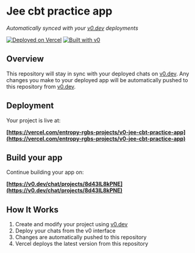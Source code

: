 # Jee cbt practice app

*Automatically synced with your [v0.dev](https://v0.dev) deployments*

[![Deployed on Vercel](https://img.shields.io/badge/Deployed%20on-Vercel-black?style=for-the-badge&logo=vercel)](https://vercel.com/entropy-rgbs-projects/v0-jee-cbt-practice-app)
[![Built with v0](https://img.shields.io/badge/Built%20with-v0.dev-black?style=for-the-badge)](https://v0.dev/chat/projects/8d43IL8kPNE)

## Overview

This repository will stay in sync with your deployed chats on [v0.dev](https://v0.dev).
Any changes you make to your deployed app will be automatically pushed to this repository from [v0.dev](https://v0.dev).

## Deployment

Your project is live at:

**[https://vercel.com/entropy-rgbs-projects/v0-jee-cbt-practice-app](https://vercel.com/entropy-rgbs-projects/v0-jee-cbt-practice-app)**

## Build your app

Continue building your app on:

**[https://v0.dev/chat/projects/8d43IL8kPNE](https://v0.dev/chat/projects/8d43IL8kPNE)**

## How It Works

1. Create and modify your project using [v0.dev](https://v0.dev)
2. Deploy your chats from the v0 interface
3. Changes are automatically pushed to this repository
4. Vercel deploys the latest version from this repository